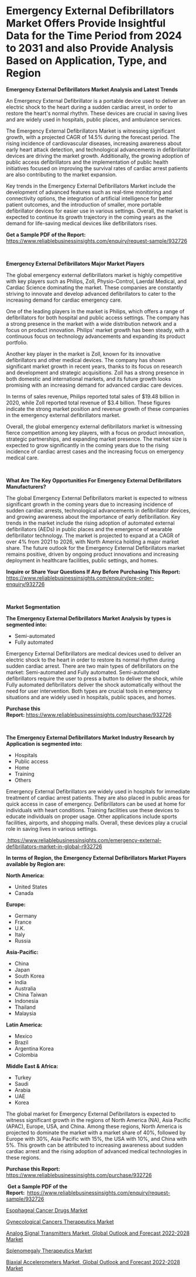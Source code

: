 <p><h1>Emergency External Defibrillators Market Offers Provide Insightful Data for the Time Period from 2024 to 2031 and also Provide Analysis Based on Application, Type, and Region</h1></p><p><strong>Emergency External Defibrillators Market Analysis and Latest Trends</strong></p>
<p><p>An Emergency External Defibrillator is a portable device used to deliver an electric shock to the heart during a sudden cardiac arrest, in order to restore the heart's normal rhythm. These devices are crucial in saving lives and are widely used in hospitals, public places, and ambulance services.</p><p>The Emergency External Defibrillators Market is witnessing significant growth, with a projected CAGR of 14.5% during the forecast period. The rising incidence of cardiovascular diseases, increasing awareness about early heart attack detection, and technological advancements in defibrillator devices are driving the market growth. Additionally, the growing adoption of public access defibrillators and the implementation of public health initiatives focused on improving the survival rates of cardiac arrest patients are also contributing to the market expansion.</p><p>Key trends in the Emergency External Defibrillators Market include the development of advanced features such as real-time monitoring and connectivity options, the integration of artificial intelligence for better patient outcomes, and the introduction of smaller, more portable defibrillator devices for easier use in various settings. Overall, the market is expected to continue its growth trajectory in the coming years as the demand for life-saving medical devices like defibrillators rises.</p></p>
<p><strong>Get a Sample PDF of the Report:&nbsp;</strong> <a href="https://www.reliablebusinessinsights.com/enquiry/request-sample/932726">https://www.reliablebusinessinsights.com/enquiry/request-sample/932726</a></p>
<p>&nbsp;</p>
<p><strong>Emergency External Defibrillators Major Market Players</strong></p>
<p><p>The global emergency external defibrillators market is highly competitive with key players such as Philips, Zoll, Physio-Control, Laerdal Medical, and Cardiac Science dominating the market. These companies are constantly striving to innovate and develop advanced defibrillators to cater to the increasing demand for cardiac emergency care.</p><p>One of the leading players in the market is Philips, which offers a range of defibrillators for both hospital and public access settings. The company has a strong presence in the market with a wide distribution network and a focus on product innovation. Philips' market growth has been steady, with a continuous focus on technology advancements and expanding its product portfolio.</p><p>Another key player in the market is Zoll, known for its innovative defibrillators and other medical devices. The company has shown significant market growth in recent years, thanks to its focus on research and development and strategic acquisitions. Zoll has a strong presence in both domestic and international markets, and its future growth looks promising with an increasing demand for advanced cardiac care devices.</p><p>In terms of sales revenue, Philips reported total sales of $19.48 billion in 2020, while Zoll reported total revenue of $3.4 billion. These figures indicate the strong market position and revenue growth of these companies in the emergency external defibrillators market.</p><p>Overall, the global emergency external defibrillators market is witnessing fierce competition among key players, with a focus on product innovation, strategic partnerships, and expanding market presence. The market size is expected to grow significantly in the coming years due to the rising incidence of cardiac arrest cases and the increasing focus on emergency medical care.</p></p>
<p>&nbsp;</p>
<p><strong>What Are The Key Opportunities For Emergency External Defibrillators Manufacturers?</strong></p>
<p><p>The global Emergency External Defibrillators market is expected to witness significant growth in the coming years due to increasing incidence of sudden cardiac arrests, technological advancements in defibrillator devices, and growing awareness about the importance of early defibrillation. Key trends in the market include the rising adoption of automated external defibrillators (AEDs) in public places and the emergence of wearable defibrillator technology. The market is projected to expand at a CAGR of over 4% from 2021 to 2026, with North America holding a major market share. The future outlook for the Emergency External Defibrillators market remains positive, driven by ongoing product innovations and increasing deployment in healthcare facilities, public settings, and homes.</p></p>
<p><strong>Inquire or Share Your Questions If Any Before Purchasing This Report:</strong> <a href="https://www.reliablebusinessinsights.com/enquiry/pre-order-enquiry/932726">https://www.reliablebusinessinsights.com/enquiry/pre-order-enquiry/932726</a></p>
<p>&nbsp;</p>
<p><strong>Market Segmentation</strong></p>
<p><strong>The Emergency External Defibrillators Market Analysis by types is segmented into:</strong></p>
<p><ul><li>Semi-automated</li><li>Fully automated</li></ul></p>
<p><p>Emergency External Defibrillators are medical devices used to deliver an electric shock to the heart in order to restore its normal rhythm during sudden cardiac arrest. There are two main types of defibrillators on the market: Semi-automated and Fully automated. Semi-automated defibrillators require the user to press a button to deliver the shock, while Fully automated defibrillators deliver the shock automatically without the need for user intervention. Both types are crucial tools in emergency situations and are widely used in hospitals, public spaces, and homes.</p></p>
<p><strong>Purchase this Report:&nbsp;</strong><a href="https://www.reliablebusinessinsights.com/purchase/932726">https://www.reliablebusinessinsights.com/purchase/932726</a></p>
<p>&nbsp;</p>
<p><strong>The Emergency External Defibrillators Market Industry Research by Application is segmented into:</strong></p>
<p><ul><li>Hospitals</li><li>Public access</li><li>Home</li><li>Training</li><li>Others</li></ul></p>
<p><p>Emergency External Defibrillators are widely used in hospitals for immediate treatment of cardiac arrest patients. They are also placed in public areas for quick access in case of emergency. Defibrillators can be used at home for individuals with heart conditions. Training facilities use these devices to educate individuals on proper usage. Other applications include sports facilities, airports, and shopping malls. Overall, these devices play a crucial role in saving lives in various settings.</p></p>
<p><a href="https://www.reliablebusinessinsights.com/emergency-external-defibrillators-market-in-global-r932726">&nbsp;https://www.reliablebusinessinsights.com/emergency-external-defibrillators-market-in-global-r932726</a></p>
<p><strong>In terms of Region, the Emergency External Defibrillators Market Players available by Region are:</strong></p>
<p>
    <p> <strong> North America: </strong>
        <ul>
            <li>United States</li>
            <li>Canada</li>
        </ul>
        </p> 
    <p> <strong> Europe: </strong>
        <ul>
            <li>Germany</li>
            <li>France</li>
            <li>U.K.</li>
            <li>Italy</li>
            <li>Russia</li>
        </ul>
        </p> 
    <p> <strong> Asia-Pacific: </strong>
        <ul>
            <li>China</li>
            <li>Japan</li>
            <li>South Korea</li>
            <li>India</li>
            <li>Australia</li>
            <li>China Taiwan</li>
            <li>Indonesia</li>
            <li>Thailand</li>
            <li>Malaysia</li>
        </ul>
        </p> 
    <p> <strong> Latin America: </strong>
        <ul>
            <li>Mexico</li>
            <li>Brazil</li>
            <li>Argentina Korea</li>
            <li>Colombia</li>
        </ul>
        </p> 
    <p> <strong> Middle East & Africa: </strong>
        <ul>
            <li>Turkey</li>
            <li>Saudi</li>
            <li>Arabia</li>
            <li>UAE</li>
            <li>Korea</li>
        </ul>
    </p>
    </p>
<p><p>The global market for Emergency External Defibrillators is expected to witness significant growth in the regions of North America (NA), Asia Pacific (APAC), Europe, USA, and China. Among these regions, North America is projected to dominate the market with a market share of 40%, followed by Europe with 30%, Asia Pacific with 15%, the USA with 10%, and China with 5%. This growth can be attributed to increasing awareness about sudden cardiac arrest and the rising adoption of advanced medical technologies in these regions.</p></p>
<p><strong>Purchase this Report: </strong><a href="https://www.reliablebusinessinsights.com/purchase/932726">https://www.reliablebusinessinsights.com/purchase/932726</a></p>
<p>&nbsp;<strong>Get a Sample PDF of the Report:&nbsp;&nbsp;</strong><a href="https://www.reliablebusinessinsights.com/enquiry/request-sample/932726">https://www.reliablebusinessinsights.com/enquiry/request-sample/932726</a></p>
<p><strong></strong></p>
<p><p><a href="https://medium.com/@vaniquavaughn8/esophageal-cancer-drugs-market-a-global-and-regional-analysis-focus-on-end-user-product-and-0c206d57669e">Esophageal Cancer Drugs Market</a></p><p><a href="https://medium.com/@vaniquavaughn8/global-gynecological-cancers-therapeutics-industry-research-report-competitive-landscape-market-3f004753415a">Gynecological Cancers Therapeutics Market</a></p><p><a href="https://issuu.com/reportprime-2/docs/analog-signal-transmitters-market-g_1a7fea07b24044">Analog Signal Transmitters Market, Global Outlook and Forecast 2022-2028 Market</a></p><p><a href="https://medium.com/@vaniquavaughn8/splenomegaly-therapeutics-market-a-global-and-regional-analysis-focus-on-region-country-level-d9a8cfcee379">Splenomegaly Therapeutics Market</a></p><p><a href="https://issuu.com/reportprime-2/docs/biaxial-accelerometers-market-globa_e87e05d17bb893">Biaxial Accelerometers Market, Global Outlook and Forecast 2022-2028 Market</a></p></p>